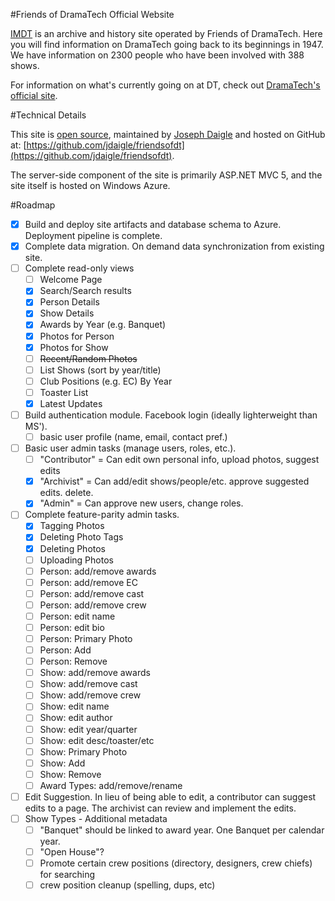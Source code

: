 #Friends of DramaTech Official Website

[IMDT](http://imdt.friendsofdt.org/) is an archive and history site operated by Friends of DramaTech.
Here you will find information on DramaTech going back to its beginnings in 1947.
We have information on 2300 people who have been involved with 388 shows.

For information on what's currently going on at DT, check out [DramaTech's official site](http://dramatech.org/).

#Technical Details

This site is [open source](https://github.com/jdaigle/friendsofdt), maintained by [Joseph Daigle](https://github.com/jdaigle) and hosted on GitHub at: [https://github.com/jdaigle/friendsofdt](https://github.com/jdaigle/friendsofdt).

The server-side component of the site is primarily ASP.NET MVC 5, and the site itself is hosted on Windows Azure.

#Roadmap

* [x] Build and deploy site artifacts and database schema to Azure. Deployment pipeline is complete.
* [x] Complete data migration. On demand data synchronization from existing site.
* [ ] Complete read-only views
  * [ ] Welcome Page
  * [x] Search/Search results
  * [x] Person Details
  * [x] Show Details
  * [x] Awards by Year (e.g. Banquet)
  * [x] Photos for Person
  * [x] Photos for Show
  * [ ] <del>Recent/Random Photos</del>
  * [ ] List Shows (sort by year/title)
  * [ ] Club Positions (e.g. EC) By Year
  * [ ] Toaster List
  * [x] Latest Updates
* [ ] Build authentication module. Facebook login (ideally lighterweight than MS').
  * [ ] basic user profile (name, email, contact pref.)
* [ ] Basic user admin tasks (manage users, roles, etc.).
  * [ ] "Contributor" = Can edit own personal info, upload photos, suggest edits
  * [x] "Archivist" = Can add/edit shows/people/etc. approve suggested edits. delete.
  * [x] "Admin" = Can approve new users, change roles.
* [ ] Complete feature-parity admin tasks.
  * [x] Tagging Photos
  * [x] Deleting Photo Tags
  * [x] Deleting Photos
  * [ ] Uploading Photos
  * [ ] Person: add/remove awards
  * [ ] Person: add/remove EC
  * [ ] Person: add/remove cast
  * [ ] Person: add/remove crew
  * [ ] Person: edit name
  * [ ] Person: edit bio
  * [ ] Person: Primary Photo
  * [ ] Person: Add
  * [ ] Person: Remove
  * [ ] Show: add/remove awards
  * [ ] Show: add/remove cast
  * [ ] Show: add/remove crew
  * [ ] Show: edit name
  * [ ] Show: edit author
  * [ ] Show: edit year/quarter
  * [ ] Show: edit desc/toaster/etc
  * [ ] Show: Primary Photo
  * [ ] Show: Add
  * [ ] Show: Remove
  * [ ] Award Types: add/remove/rename
* [ ] Edit Suggestion. In lieu of being able to edit, a contributor can suggest edits to a page. The archivist can review and implement the edits.
* [ ] Show Types - Additional metadata
  * [ ] "Banquet" should be linked to award year. One Banquet per calendar year.
  * [ ] "Open House"?
  * [ ] Promote certain crew positions (directory, designers, crew chiefs) for searching
  * [ ] crew position cleanup (spelling, dups, etc)